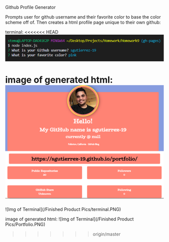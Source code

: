 Github Profile Generator

Prompts user for github username and their favorite color to base the color scheme off of. Then creates a html profile page unique to their own github:

terminal:
<<<<<<< HEAD
![Img of Terminal](/img/terminal.PNG)

image of generated html:
![Img of Terminal](/img/Portfolio.PNG)
=======
![Img of Terminal](/Finished Product Pics/terminal.PNG)

image of generated html:
![Img of Terminal](/Finished Product Pics/Portfolio.PNG)
>>>>>>> origin/master
